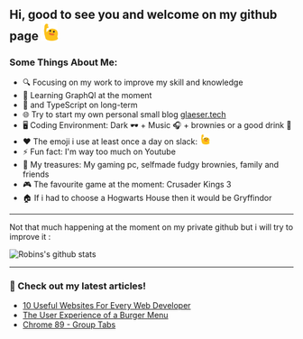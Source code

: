 ## Hi, good to see you and welcome on my github page <img width="30" src="https://github.com/Sinf4er/sinf4er/blob/main/waving.gif" alt="Here is a little bit about me!">

### Some Things About Me:

- 🔍 Focusing on my work to improve my skill and knowledge
- 🌱 Learning GraphQl at the moment
- 🔆 and TypeScript on long-term
- 🌐 Try to start my own personal small blog [glaeser.tech](https://glaeser.tech/)
- 🖥️ Coding Environment: Dark 🕶️ + Music 🎧 + brownies or a good drink 🍹
- ❤️ The emoji i use at least once a day on slack: <img width="18" src="https://github.com/Sinf4er/sinf4er/blob/main/waving.gif" alt="Here is a little bit about me!">
- ⚡ Fun fact: I'm way too much on Youtube
- 💎 My treasures: My gaming pc, selfmade fudgy brownies, family and friends
- 🎮 The favourite game at the moment: Crusader Kings 3
- 🏠 If i had to choose a Hogwarts House then it would be Gryffindor

-----
Not that much happening at the moment on my private github but i will try to improve it : 

![Robins's github stats](https://github-readme-stats.vercel.app/api?username=sinf4er&show_icons=true&count_private=true&hide=issues,prs)

-----

### 📝 Check out my latest articles!

<!-- BLOG:START -->

- [10 Useful Websites For Every Web Developer](https://glaeser.tech/10-useful-websites)
- [The User Experience of a Burger Menu](https://glaeser.tech/the-user-experience-of-a-burger-menu)
- [Chrome 89 - Group Tabs](https://glaeser.tech/chrome-89-group-tabs)


<!-- BLOG:END -->
